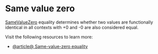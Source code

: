 # Same value zero

[SameValueZero](https://developer.mozilla.org/en-US/docs/Web/JavaScript/Equality_comparisons_and_sameness#same-value-zero_equality) equality determines whether two values are functionally identical in all contexts with +0 and -0 are also considered equal.

Visit the following resources to learn more:

- [@article@ Same-value-zero equality](https://developer.mozilla.org/en-US/docs/Web/JavaScript/Equality_comparisons_and_sameness#same-value-zero_equality)

